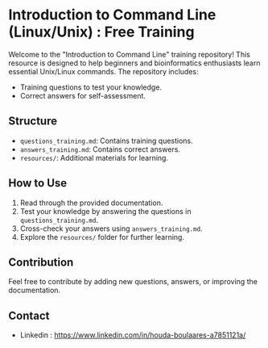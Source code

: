 # Introduction to Command Line (Linux/Unix) : Free Training 

Welcome to the "Introduction to Command Line" training repository! This resource is designed to help beginners and bioinformatics enthusiasts learn essential Unix/Linux commands. The repository includes:
- Training questions to test your knowledge. 
- Correct answers for self-assessment.

## Structure
- `questions_training.md`: Contains training questions.
- `answers_training.md`: Contains correct answers.
- `resources/`: Additional materials for learning.

## How to Use
1. Read through the provided documentation.
2. Test your knowledge by answering the questions in `questions_training.md`.
3. Cross-check your answers using `answers_training.md`.
4. Explore the `resources/` folder for further learning.

## Contribution
Feel free to contribute by adding new questions, answers, or improving the documentation.

## Contact 
* Linkedin : https://www.linkedin.com/in/houda-boulaares-a7851121a/
